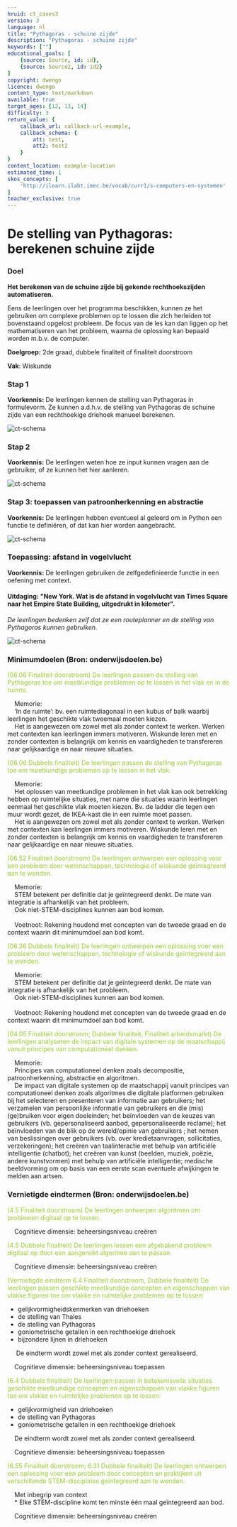 ```yaml
---
hruid: ct_cases3
version: 3
language: nl
title: "Pythagoras - schuine zijde"
description: "Pythagoras - schuine zijde"
keywords: [""]
educational_goals: [
    {source: Source, id: id}, 
    {source: Source2, id: id2}
]
copyright: dwengo
licence: dwengo
content_type: text/markdown
available: true
target_ages: [12, 13, 14]
difficulty: 3
return_value: {
    callback_url: callback-url-example,
    callback_schema: {
        att: test,
        att2: test2
    }
}
content_location: example-location
estimated_time: 1
skos_concepts: [
    'http://ilearn.ilabt.imec.be/vocab/curr1/s-computers-en-systemen'
]
teacher_exclusive: true
---
```

# De stelling van Pythagoras: berekenen schuine zijde

### Doel

**Het berekenen van de schuine zijde bij gekende rechthoekszijden automatiseren.** 

<div class="alert alert-box alert-warning">
Eens de leerlingen over het programma beschikken, kunnen ze het gebruiken om complexe problemen op te lossen die zich herleiden tot bovenstaand opgelost probleem. De focus van de les kan dan liggen op het mathematiseren van het probleem, waarna de oplossing kan bepaald worden m.b.v. de computer.
</div>

**Doelgroep:** 2de graad, dubbele finaliteit of finaliteit doorstroom

**Vak**: Wiskunde

### Stap 1

**Voorkennis:** De leerlingen kennen de stelling van Pythagoras in formulevorm. Ze kunnen a.d.h.v. de stelling van Pythagoras de schuine zijde van een rechthoekige driehoek manueel berekenen. 

![ct-schema](@learning-object/m_ct_cases3a/nl/3)

### Stap 2

**Voorkennis:** De leerlingen weten hoe ze input kunnen vragen aan de gebruiker, of ze kunnen het hier aanleren. 

![ct-schema](@learning-object/m_ct_cases3a/nl/3)

### Stap 3: toepassen van patroonherkenning en abstractie

**Voorkennis:** De leerlingen hebben eventueel al geleerd om in Python een functie te definiëren, of dat kan hier worden aangebracht.

![ct-schema](@learning-object/m_ct_cases3b/nl/3)

### Toepassing: afstand in vogelvlucht

**Voorkennis:** De leerlingen gebruiken de zelfgedefinieerde functie in een oefening met context.

#### Uitdaging: "New York. Wat is de afstand in vogelvlucht van Times Square naar het Empire State Building, uitgedrukt in kilometer". 

*De leerlingen bedenken zelf dat ze een routeplanner en de stelling van Pythagoras kunnen gebruiken.*

![ct-schema](@learning-object/m_ct_cases3c/nl/3)

### Minimumdoelen (Bron: onderwijsdoelen.be)

<span style="color: yellowgreen">(06.06 Finaliteit doorstroom) De leerlingen passen de stelling van Pythagoras toe om meetkundige problemen op te lossen in het vlak en in de ruimte.</span>

&nbsp;&nbsp;&nbsp;&nbsp;Memorie: <br>
&nbsp;&nbsp;&nbsp;&nbsp;‘In de ruimte’: bv. een ruimtediagonaal in een kubus of balk waarbij leerlingen het geschikte vlak tweemaal moeten kiezen.<br>
&nbsp;&nbsp;&nbsp;&nbsp;Het is aangewezen om zowel met als zonder context te werken. Werken met contexten kan leerlingen immers motiveren. Wiskunde leren met en zonder contexten is belangrijk om kennis en vaardigheden te transfereren naar gelijkaardige en naar nieuwe situaties.

<span style="color: yellowgreen">(06.06 Dubbele finaliteit) De leerlingen passen de stelling van Pythagoras toe om meetkundige problemen op te lossen in het vlak.</span>

&nbsp;&nbsp;&nbsp;&nbsp;Memorie: <br>
&nbsp;&nbsp;&nbsp;&nbsp;Het oplossen van meetkundige problemen in het vlak kan ook betrekking hebben op ruimtelijke situaties, met name die situaties waarin leerlingen eenmaal het geschikte vlak moeten kiezen. Bv. de ladder die tegen een muur wordt gezet, de IKEA-kast die in een ruimte moet passen. <br>
&nbsp;&nbsp;&nbsp;&nbsp;Het is aangewezen om zowel met als zonder context te werken. Werken met contexten kan leerlingen immers motiveren. Wiskunde leren met en zonder contexten is belangrijk om kennis en vaardigheden te transfereren naar gelijkaardige en naar nieuwe situaties.

<span style="color: yellowgreen">(06.52 Finaliteit doorstroom) De leerlingen ontwerpen een oplossing voor een probleem door wetenschappen, technologie of wiskunde geïntegreerd aan te wenden.</span>

&nbsp;&nbsp;&nbsp;&nbsp;Memorie:<br>
&nbsp;&nbsp;&nbsp;&nbsp;STEM betekent per definitie dat je geïntegreerd denkt. De mate van integratie is afhankelijk van het probleem. <br>
&nbsp;&nbsp;&nbsp;&nbsp;Ook niet-STEM-disciplines kunnen aan bod komen.<br><br>
&nbsp;&nbsp;&nbsp;&nbsp;Voetnoot: Rekening houdend met concepten van de tweede graad en de context waarin dit minimumdoel aan bod komt.

<span style="color: yellowgreen">(06.36 Dubbele finaliteit) De leerlingen ontwerpen een oplossing voor een probleem door wetenschappen, technologie of wiskunde geïntegreerd aan te wenden.</span>

&nbsp;&nbsp;&nbsp;&nbsp;Memorie:<br>
&nbsp;&nbsp;&nbsp;&nbsp;STEM betekent per definitie dat je geïntegreerd denkt. De mate van integratie is afhankelijk van het probleem. <br>
&nbsp;&nbsp;&nbsp;&nbsp;Ook niet-STEM-disciplines kunnen aan bod komen.<br><br>
&nbsp;&nbsp;&nbsp;&nbsp;Voetnoot: Rekening houdend met concepten van de tweede graad en de context waarin dit minimumdoel aan bod komt.

<span style="color: yellowgreen">(04.05 Finaliteit doorstroom; Dubbele finaliteit, Finaliteit arbeidsmarkt) De leerlingen analyseren de impact van digitale systemen op de maatschappij vanuit principes van computationeel denken.</span>

&nbsp;&nbsp;&nbsp;&nbsp;Memorie:<br>
&nbsp;&nbsp;&nbsp;&nbsp;Principes van computationeel denken zoals decompositie, patroonherkenning, abstractie en algoritmen.<br>
&nbsp;&nbsp;&nbsp;&nbsp;De impact van digitale systemen op de maatschappij vanuit principes van computationeel denken zoals algoritmes die digitale platformen gebruiken bij
het selecteren en presenteren van informatie aan gebruikers;
het verzamelen van persoonlijke informatie van gebruikers en die (mis)(ge)bruiken voor eigen doeleinden;
het beïnvloeden van de keuzes van gebruikers (vb. gepersonaliseerd aanbod, gepersonaliseerde reclame);
het beïnvloeden van de blik op de wereld/opinie van gebruikers ;
het nemen van beslissingen over gebruikers (vb. over kredietaanvragen, sollicitaties, verzekeringen);
het creëren van taalinteractie met behulp van artificiële intelligentie (chatbot);
het creëren van kunst (beelden, muziek, poëzie, andere kunstvormen) met behulp van artificiële intelligentie;
medische beeldvorming om op basis van een eerste scan eventuele afwijkingen te melden aan artsen.

### Vernietigde eindtermen (Bron: onderwijsdoelen.be)

<span style="color: yellowgreen">(4.5 Finaliteit doorstroom) De leerlingen ontwerpen algoritmen om problemen digitaal op te lossen.</span>

&nbsp;&nbsp;&nbsp;&nbsp;Cognitieve dimensie: beheersingsniveau creëren

<span style="color: yellowgreen">(4.5 Dubbele finaliteit) De leerlingen lossen een afgebakend probleem digitaal op door een aangereikt algoritme aan te passen. </span>

&nbsp;&nbsp;&nbsp;&nbsp;Cognitieve dimensie: beheersingsniveau creëren

<span style="color: yellowgreen">(Vernietigde eindterm 6.4 Finaliteit doorstroom, Dubbele finaliteit) De leerlingen passen geschikte meetkundige concepten en eigenschappen van vlakke figuren toe om vlakke en ruimtelijke problemen op te lossen:
* gelijkvormigheidskenmerken van driehoeken 
* de stelling van Thales
* de stelling van Pythagoras
* goniometrische getallen in een rechthoekige driehoek
* bijzondere lijnen in driehoeken
</span>

&nbsp;&nbsp;&nbsp;&nbsp; De eindterm wordt zowel met als zonder context gerealiseerd.

&nbsp;&nbsp;&nbsp;&nbsp;Cognitieve dimensie: beheersingsniveau toepassen

<span style="color: yellowgreen">(6.4 Dubbele finaliteit) De leerlingen passen in betekenisvolle situaties geschikte meetkundige concepten en eigenschappen van vlakke figuren toe om vlakke en ruimtelijke problemen op te lossen:
* gelijkvormigheid van driehoeken
* de stelling van Pythagoras
* goniometrische getallen in een rechthoekige driehoek
</span>

&nbsp;&nbsp;&nbsp;&nbsp;De eindterm wordt zowel met als zonder context gerealiseerd.

&nbsp;&nbsp;&nbsp;&nbsp;Cognitieve dimensie: beheersingsniveau toepassen

<span style="color: yellowgreen">(6.55 Finaliteit doorstroom; 6.31 Dubbele finaliteit) De leerlingen ontwerpen een oplossing voor een probleem door concepten en praktijken uit verschillende STEM-disciplines geïntegreerd aan te wenden.</span>

&nbsp;&nbsp;&nbsp;&nbsp;Met inbegrip van context<br>
&nbsp;&nbsp;&nbsp;&nbsp;* Elke STEM-discipline komt ten minste één maal geïntegreerd aan bod.

&nbsp;&nbsp;&nbsp;&nbsp;Cognitieve dimensie: beheersingsniveau creëren
